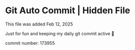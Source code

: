 # Git Auto Commit | Hidden File

This file was added Feb 12, 2025

Just for fun and keeping my daily git commit active 🤪

commit number: 173955
